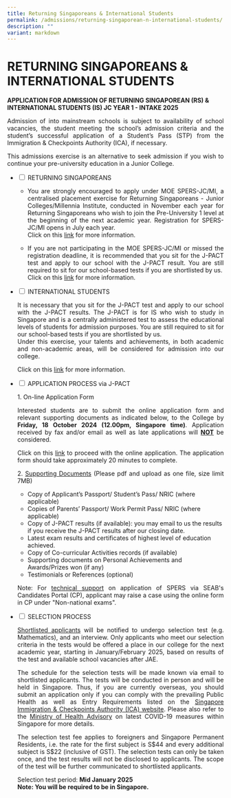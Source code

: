 ```yaml
---
title: Returning Singaporeans & International Students
permalink: /admissions/returning-singaporean-n-international-students/
description: ""
variant: markdown
---
```

# RETURNING SINGAPOREANS &amp; INTERNATIONAL STUDENTS

**APPLICATION FOR ADMISSION OF RETURNING SINGAPOREAN (RS) &amp; INTERNATIONAL STUDENTS (IS) JC YEAR 1 - INTAKE 2025**

<p style="text-align: justify;">Admission of into mainstream schools is subject to availability of school vacancies, the student meeting the school’s admission criteria and the student’s successful application of a Student’s Pass (STP) from the Immigration &amp; Checkpoints Authority (ICA), if necessary.&nbsp;</p>

<p style="text-align: justify;">This admissions exercise is an alternative to seek admission if you wish to continue your pre-university education in a Junior College.</p>

<ul class="jekyllcodex_accordion">
  <li>
    <input type="checkbox" id="accordion1">
    <label for="accordion1">RETURNING SINGAPOREANS</label>
    <div>
			<ul>
				<li>
			<p style="text-align: justify;">You are strongly encouraged to apply under MOE SPERS-JC/MI, a centralised placement exercise for Returning Singaporeans - Junior Colleges/Millennia Institute, conducted in November each year for Returning Singaporeans who wish to join the Pre-University 1 level at the beginning of the next academic year. Registration for SPERS-JC/MI opens in July each year.<br>  Click on this <a href="https://www.moe.gov.sg/returning-singaporeans/post-secondary/spers" target="_blank">link</a> for more information.</p>
				</li>
				<li>
			<p style="text-align: justify;">If you are not participating in the MOE SPERS-JC/MI or missed the registration deadline, it is recommended that you sit for the J-PACT test and apply to our school with the J-PACT result. You are still required to sit for our school-based tests if you are shortlisted by us.<br>  Click on this <a href="http://www.pact.sg/" target="_blank">link</a> for more information.</p>
				</li>
			</ul>
    </div>
	</li> 
  <li>
    <input type="checkbox" id="accordion2">
    <label for="accordion2">INTERNATIONAL STUDENTS</label>
    <div>
			<p style="text-align: justify;">It is necessary that you sit for the J-PACT test and apply to our school with the J-PACT results. The J-PACT is for IS who wish to study in Singapore and is a centrally administered test to assess the educational levels of students for admission purposes.  You are still required to sit for our school-based tests if you are shortlisted by us. <br> Under this exercise, your talents and achievements, in both academic and non-academic areas, will be considered for admission into our college.</p>
						<p style="text-align: justify;">Click on this <a href="http://www.pact.sg/" target="_blank">link</a> for more information.</p>
    </div>
	</li> 
	  <li>
    <input type="checkbox" id="accordion3">
    <label for="accordion3">APPLICATION PROCESS via J-PACT</label>
    <div>
			<p style="text-align: justify;">1.  On-line Application Form</p>
			<p style="text-align: justify;">Interested students are to submit the online application form and relevant supporting documents as indicated below, to the College by <b>Friday, 18 October 2024 (12.00pm, Singapore time)</b>. Application received by fax and/or email as well as late applications will <b><u>NOT</u></b> be considered.</p>
			<p style="text-align: justify;">Click on this&nbsp;<a href="https://form.gov.sg/6584f684e6382400126bfcda" target="_blank">link</a>&nbsp;to proceed with the online&nbsp;application. The application form should take approximately 20 minutes to&nbsp;complete.</p>
			<p style="text-align: justify;">2. <u>Supporting Documents</u> (Please pdf and upload as one file, size limit 7MB)</p>
			<ul>
				<li>Copy of Applicant’s Passport/ Student’s Pass/ NRIC (where applicable)</li>
				<li>Copies of Parents’ Passport/ Work Permit Pass/ NRIC (where applicable)</li>
				<li>Copy of J-PACT results (if available): you may email to us the results if you receive the J-PACT results after our closing date.</li>
				<li>Latest exam results and certificates of highest level of education achieved.</li>
				<li>Copy of Co-curricular Activities records (if available)</li>
				<li>Supporting documents on Personal Achievements and Awards/Prizes won (if any)</li>
				<li>Testimonials or References (optional)</li>
			</ul>
			<p style="text-align: justify;">Note: For <a href="https://myexams.seab.gov.sg/auth/login" target="_blank">technical support</a> on application of SPERS via SEAB's Candidates Portal (CP), applicant may raise a case using the online form in CP under "Non-national exams".</p>
    </div>
	</li> 
	  <li>
    <input type="checkbox" id="accordion4">
    <label for="accordion4">SELECTION PROCESS</label>
    <div>
			<p style="text-align: justify;"><u>Shortlisted applicants</u> will be notified to undergo selection test (e.g. Mathematics), and an interview. Only applicants who meet our selection criteria in the tests would be offered a place in our college for the next academic year, starting in January/February 2025, based on results of the test and available school vacancies after JAE.</p>
			<p style="text-align: justify;">The schedule for the selection tests will be made known via email to shortlisted applicants. The tests will be conducted in person and will be held in Singapore. Thus, if you are currently overseas, you should submit an application only if you can comply with the prevailing Public Health as well as Entry Requirements listed on the&nbsp;<a href="https://www.ica.gov.sg/enter-transit-depart/entering-singapore" target="_blank">Singapore Immigration &amp; Checkpoints Authority (ICA) website</a>. Please also refer to the&nbsp;<a href="https://www.moh.gov.sg/covid-19-phase-advisory" target="_blank">Ministry of Health Advisory</a>&nbsp;on latest COVID-19 measures within Singapore for more details.</p>
			<p style="text-align: justify;">The selection test fee applies to foreigners and Singapore Permanent Residents, i.e. the rate for the first subject is S$44 and every additional subject is S$22 (inclusive of GST). The selection tests can only be taken once, and the test results will not be disclosed to applicants. The scope of the test will be further communicated to shortlisted applicants.</p>
			<p style="text-align: justify;">Selection test period: <b>Mid January 2025</b> 
				<br><b>Note: You will be required to be in Singapore.</b></p>
    </div>
	</li> 
	</ul>